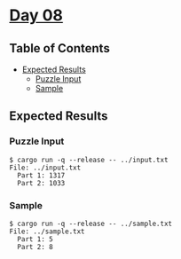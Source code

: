 # [Day 08](https://adventofcode.com/2020/day/8)

## Table of Contents

- [Expected Results](#expected-results)
  - [Puzzle Input](#puzzle-input)
  - [Sample](#sample)

## Expected Results

### Puzzle Input

```console
$ cargo run -q --release -- ../input.txt
File: ../input.txt
  Part 1: 1317
  Part 2: 1033
```

### Sample

```console
$ cargo run -q --release -- ../sample.txt
File: ../sample.txt
  Part 1: 5
  Part 2: 8
```
